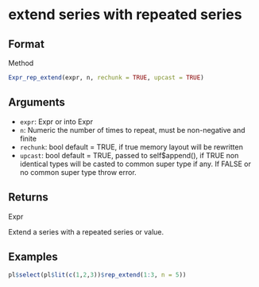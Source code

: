 # extend series with repeated series

## Format

Method

```r
Expr_rep_extend(expr, n, rechunk = TRUE, upcast = TRUE)
```

## Arguments

- `expr`: Expr or into Expr
- `n`: Numeric the number of times to repeat, must be non-negative and finite
- `rechunk`: bool default = TRUE, if true memory layout will be rewritten
- `upcast`: bool default = TRUE, passed to self$append(), if TRUE non identical types will be casted to common super type if any. If FALSE or no common super type throw error.

## Returns

Expr

Extend a series with a repeated series or value.

## Examples

```r
pl$select(pl$lit(c(1,2,3))$rep_extend(1:3, n = 5))
```